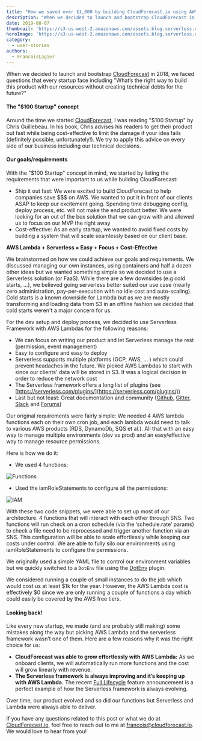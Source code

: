 ```yaml
---
title: "How we saved over $1,000 by building CloudForecast.io using AWS Lambda + Serverless"
description: "When we decided to launch and bootstrap CloudForecast in 2018, we faced questions that every startup face."
date: 2019-08-07
thumbnail: 'https://s3-us-west-2.amazonaws.com/assets.blog.serverless.com/cloudforecast/thumbnail.png'
heroImage: 'https://s3-us-west-2.amazonaws.com/assets.blog.serverless.com/cloudforecast/header.png'
category:
  - user-stories
authors: 
  - FrancoisLagier
---
```


When we decided to launch and bootstrap [CloudForecast](https://www.cloudforecast.io/?utm_source=medium&utm_medium=blog&utm_campaign=serverless) in 2018, we faced questions that every startup face including "What’s the right way to build this product with our resources without creating technical debts for the future?"

#### The "$100 Startup" concept

Around the time we started [CloudForecast](https://www.cloudforecast.io/?utm_source=medium&utm_medium=blog&utm_campaign=serverless), I was reading "$100 Startup" by Chris Guillebeau. In his book, Chris advises his readers to get their product out fast while being cost-effective to limit the damage if your idea fails (definitely possible, unfortunately!). We try to apply this advice on every side of our business including our technical decisions.

#### Our goals/requirements

With the "$100 Startup" concept in mind, we started by listing the requirements that were important to us while building CloudForecast:

* Ship it out fast: We were excited to build CloudForecast to help companies save $$$ on AWS. We wanted to put it in front of our clients ASAP to keep our excitement going. Spending time debugging config, deploy process, etc. will not make the end product better. We were looking for an out of the box solution that we can grow with and allowed us to focus on our MVP the right away
* Cost-effective: As an early startup, we wanted to avoid fixed costs by building a system that will scale seamlessly based on our client base.

**AWS Lambda + Serverless = Easy + Focus + Cost-Effective**

We brainstormed on how we could achieve our goals and requirements. We discussed managing our own instances, using containers and half a dozen other ideas but we wanted something simple so we decided to use a Serverless solution (or FaaS). While there are a few downsides (e.g cold starts, …), we believed going serverless better suited our use case (nearly zero administration, pay-per-execution with no idle cost and auto-scaling). Cold starts is a known downside for Lambda but as we are mostly transforming and loading data from S3 in an offline fashion we decided that cold starts weren't a major concern for us. 

For the dev setup and deploy process, we decided to use Serverless Framework with AWS Lambdas for the following reasons:

* We can focus on writing our product and let Serverless manage the rest (permission, event management)
* Easy to configure and easy to deploy
* Serverless supports multiple platforms (GCP, AWS, … ) which could prevent headaches in the future. We picked AWS Lambdas to start with since our clients' data will be stored in S3. It was a logical decision in order to reduce the network cost
* The Serverless framework offers a long list of plugins (see [https://serverless.com/plugins/](https://serverless.com/plugins/))
* Last but not least: Great documentation and community ([Github](https://github.com/serverless/serverless), [Gitter](https://gitter.im/serverless/serverless), [Slack](https://serverless.com/slack) and [Forums](https://forum.serverless.com))

Our original requirements were fairly simple: We needed 4 AWS lambda functions each on their own cron job, and each lambda would need to talk to various AWS products (RDS, DynamoDb, SQS et al.). All that with an easy way to manage multiple environments (dev vs prod)  and an easy/effective way to manage resource permissions.

Here is how we do it:

* We used 4 functions:

![Functions](https://s3-us-west-2.amazonaws.com/assets.blog.serverless.com/cloudforecast/CloudForecastFunctions.png)

* Used the iamRoleStatements to configure all the permissions:

![IAM](https://s3-us-west-2.amazonaws.com/assets.blog.serverless.com/cloudforecast/CloudforecastIam.png)
  
With these two code snippets, we were able to set up most of our architecture. 4 functions that will interact with each other through SNS. Two functions will run check on a cron schedule (via the ‘schedule.rate’ params) to check a file need to be reprocessed and trigger another function via an SNS. This configuration will be able to scale effortlessly while keeping our costs under control. We are able to fully silo our environments using iamRoleStatements to configure the permissions.

We originally used a simple YAML file to control our environment variables but we quickly switched to a `DotEnv` file using the [DotEnv](https://serverless.com/plugins/serverless-dotenv-plugin/) plugin.

We considered running a couple of small instances to do the job which would cost us at least $1k for the year. However, the AWS Lambda cost is effectively $0  since we are only running a couple of functions a day which could easily be covered by the AWS free tiers.

#### Looking back!

Like every new startup, we made (and are probably still making) some mistakes along the way but picking AWS Lambda and the serverless framework wasn’t one of them. Here are a few reasons why it was the right choice for us: 

* **CloudForecast was able to grow effortlessly with AWS Lambda:** As we onboard clients, we will automatically run more functions and the cost will grow linearly with revenue.
* **The Serverless framework is always improving and it’s keeping up with AWS Lambda.** The recent [Full Lifecycle](https://serverless.com/blog/serverless-now-full-lifecycle) feature announcement is a perfect example of how the Serverless framework is always evolving.

Over time, our product evolved and so did our functions but Serverless and Lambda were always able to deliver.

If you have any questions related to this post or what we do at [CloudForecast.io](https://www.cloudforecast.io/?utm_source=medium&utm_medium=blog&utm_campaign=serverless), feel free to reach out to me at francois@cloudforecast.io. We would love to hear from you!